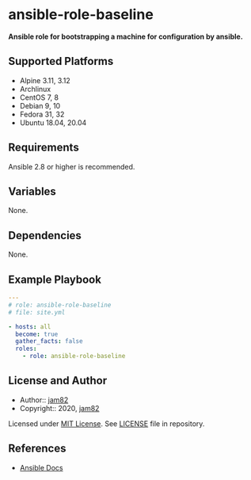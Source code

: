 # ansible-role-baseline

**Ansible role for bootstrapping a machine for configuration by ansible.**

## Supported Platforms

- Alpine 3.11, 3.12
- Archlinux
- CentOS 7, 8
- Debian 9, 10
- Fedora 31, 32
- Ubuntu 18.04, 20.04

## Requirements

Ansible 2.8 or higher is recommended.

## Variables

None.

## Dependencies

None.

## Example Playbook

```yaml
---
# role: ansible-role-baseline
# file: site.yml

- hosts: all
  become: true
  gather_facts: false
  roles:
    - role: ansible-role-baseline
```

## License and Author

- Author:: [jam82](https://github.com/jam82/)
- Copyright:: 2020, [jam82](https://github.com/jam82/)

Licensed under [MIT License](https://opensource.org/licenses/MIT).
See [LICENSE](https://github.com/jam82/ansible-role-baseline/blob/master/LICENSE) file in repository.

## References

- [Ansible Docs](https://docs.ansible.com/)
